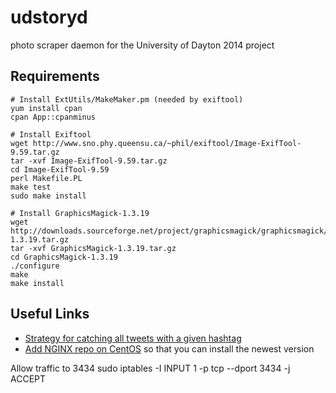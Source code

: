 udstoryd
========

photo scraper daemon for the University of Dayton 2014 project


## Requirements
````
# Install ExtUtils/MakeMaker.pm (needed by exiftool)
yum install cpan
cpan App::cpanminus

# Install Exiftool
wget http://www.sno.phy.queensu.ca/~phil/exiftool/Image-ExifTool-9.59.tar.gz
tar -xvf Image-ExifTool-9.59.tar.gz
cd Image-ExifTool-9.59
perl Makefile.PL
make test
sudo make install

# Install GraphicsMagick-1.3.19
wget http://downloads.sourceforge.net/project/graphicsmagick/graphicsmagick/1.3.19/GraphicsMagick-1.3.19.tar.gz
tar -xvf GraphicsMagick-1.3.19.tar.gz
cd GraphicsMagick-1.3.19
./configure
make
make install

````


## Useful Links
- [Strategy for catching all tweets with a given hashtag](https://dev.twitter.com/discussions/28068)
- [Add NGINX repo on CentOS](http://wiki.nginx.org/Install) so that you can install the newest version


Allow traffic to 3434
sudo iptables -I INPUT 1 -p tcp --dport 3434 -j ACCEPT